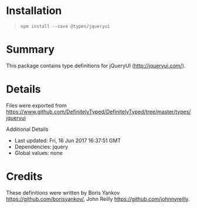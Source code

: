 # Installation
> `npm install --save @types/jqueryui`

# Summary
This package contains type definitions for jQueryUI (http://jqueryui.com/).

# Details
Files were exported from https://www.github.com/DefinitelyTyped/DefinitelyTyped/tree/master/types/jqueryui

Additional Details
 * Last updated: Fri, 16 Jun 2017 16:37:51 GMT
 * Dependencies: jquery
 * Global values: none

# Credits
These definitions were written by Boris Yankov <https://github.com/borisyankov/>, John Reilly <https://github.com/johnnyreilly>.

